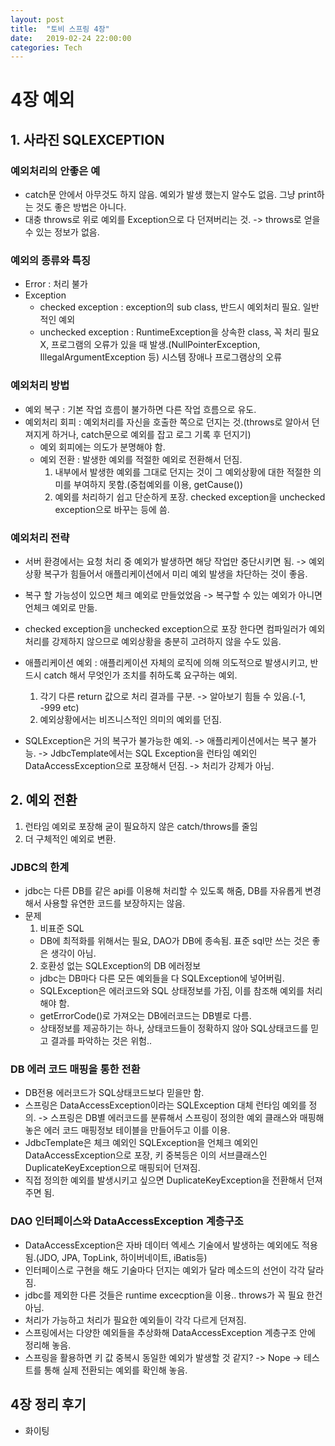 ```yaml
---
layout: post
title:  "토비 스프링 4장"
date:   2019-02-24 22:00:00
categories: Tech
---
```

# 4장 예외



## 1. 사라진 SQLEXCEPTION
### 예외처리의 안좋은 예
  - catch문 안에서 아무것도 하지 않음. 예외가 발생 했는지 알수도 없음. 그냥 print하는 것도 좋은 방법은 아니다.
  - 대충 throws로 위로 예외를 Exception으로 다 던져버리는 것. -> throws로 얻을 수 있는 정보가 없음.
    
### 예외의 종류와 특징
  - Error : 처리 불가
  - Exception
    - checked exception : exception의 sub class, 반드시 예외처리 필요. 일반적인 예외
    - unchecked exception : RuntimeException을 상속한 class, 꼭 처리 필요 X, 프로그램의 오류가 있을 때 발생.(NullPointerException, IllegalArgumentException 등) 시스템 장애나 프로그램상의 오류

### 예외처리 방법
  - 예외 복구 : 기본 작업 흐름이 불가하면 다른 작업 흐름으로 유도.
  - 예외처리 회피 : 예외처리를 자신을 호출한 쪽으로 던지는 것.(throws로 알아서 던져지게 하거나, catch문으로 예외를 잡고 로그 기록 후 던지기)
    - 예외 회피에는 의도가 분명해야 함.
    - 예외 전환 : 발생한 예외를 적절한 예외로 전환해서 던짐.
      1. 내부에서 발생한 예외를 그대로 던지는 것이 그 예외상황에 대한 적절한 의미를 부여하지 못함.(중첩예외를 이용, getCause())
      2. 예외를 처리하기 쉽고 단순하게 포장. checked exception을 unchecked exception으로 바꾸는 등에 씀.
      
### 예외처리 전략
  - 서버 환경에서는 요청 처리 중 예외가 발생하면 해당 작업만 중단시키면 됨. -> 예외상황 복구가 힘들어서 애플리케이션에서 미리 예외 발생을 차단하는 것이 좋음.
  - 복구 할 가능성이 있으면 체크 예외로 만들었었음 -> 복구할 수 있는 예외가 아니면 언체크 예외로 만듦.
  - checked exception을 unchecked exception으로 포장 한다면 컴파일러가 예외처리를 강제하지 않으므로 예외상황을 충분히 고려하지 않을 수도 있음.
  - 애플리케이션 예외 : 애플리케이션 자체의 로직에 의해 의도적으로 발생시키고, 반드시 catch 해서 무엇인가 조치를 취하도록 요구하는 예외.
    1. 각기 다른 return 값으로 처리 결과를 구분. -> 알아보기 힘들 수 있음.(-1, -999 etc)
    2. 예외상황에서는 비즈니스적인 의미의 예외를 던짐.
      
  - SQLException은 거의 복구가 불가능한 예외. -> 애플리케이션에서는 복구 불가능. -> JdbcTemplate에서는 SQL Exception을 런타임 예외인 DataAccessException으로 포장해서 던짐. -> 처리가 강제가 아님.
    

## 2. 예외 전환
  1. 런타임 예외로 포장해 굳이 필요하지 않은 catch/throws를 줄임
  2. 더 구체적인 예외로 변환.
### JDBC의 한계
  - jdbc는 다른 DB를 같은 api를 이용해 처리할 수 있도록 해줌, DB를 자유롭게 변경해서 사용할 유연한 코드를 보장하지는 않음.
  - 문제
    1. 비표준 SQL
      - DB에 최적화를 위해서는 필요, DAO가 DB에 종속됨. 표준 sql만 쓰는 것은 좋은 생각이 아님.
    2. 호환성 없는 SQLException의 DB 에러정보
      - jdbc는 DB마다 다른 모든 예외들을 다 SQLException에 넣어버림.
      - SQLException은 에러코드와 SQL 상태정보를 가짐, 이를 참조해 예외를 처리해야 함.
      - getErrorCode()로 가져오는 DB에러코드는 DB별로 다름.
      - 상태정보를 제공하기는 하나, 상태코드들이 정확하지 않아 SQL상태코드를 믿고 결과를 파악하는 것은 위험..
### DB 에러 코드 매핑을 통한 전환
  - DB전용 에러코드가 SQL상태코드보다 믿을만 함.
  - 스프링은 DataAccessException이라는 SQLException 대체 런타임 예외를 정의. -> 스프링은 DB별 에러코드를 분류해서 스프링이 정의한 예외 클래스와 매핑해놓은 에러 코드 매핑정보 테이블을 만들어두고 이를 이용.
  - JdbcTemplate은 체크 예외인 SQLException을 언체크 예외인 DataAccessException으로 포장, 키 중복등은 이의 서브클래스인 DuplicateKeyException으로 매핑되어 던져짐.
  - 직접 정의한 예외를 발생시키고 싶으면 DuplicateKeyException을 전환해서 던져주면 됨.
### DAO 인터페이스와 DataAccessException 계층구조
  - DataAccessException은 자바 데이터 엑세스 기술에서 발생하는 예외에도 적용됨.(JDO, JPA, TopLink, 하이버네이트, iBatis등)
  - 인터페이스로 구현을 해도 기술마다 던지는 예외가 달라 메소드의 선언이 각각 달라짐.
  - jdbc를 제외한 다른 것들은 runtime excecption을 이용.. throws가 꼭 필요 한건 아님.
  - 처리가 가능하고 처리가 필요한 예외들이 각각 다르게 던져짐.
  - 스프링에서는 다양한 예외들을 추상화해 DataAccessException 계층구조 안에 정리해 놓음.
  - 스프링을 활용하면 키 값 중복시 동일한 예외가 발생할 것 같지? -> Nope -> 테스트를 통해 실제 전환되는 예외를 확인해 놓음.

    
## 4장 정리 후기
- 화이팅
